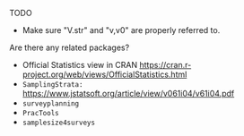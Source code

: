 TODO
* Make sure "V.str" and "v,v0" are properly referred to.

Are there any related packages?
* Official Statistics view in CRAN <https://cran.r-project.org/web/views/OfficialStatistics.html>
* `SamplingStrata:` <https://www.jstatsoft.org/article/view/v061i04/v61i04.pdf>
* `surveyplanning`
* `PracTools`
* `samplesize4surveys`

